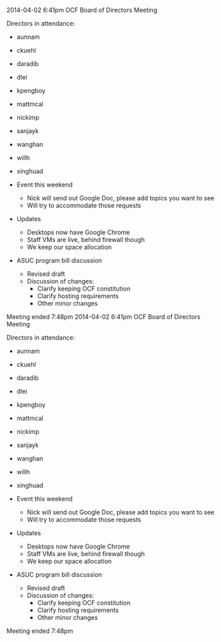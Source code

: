 2014-04-02 6:41pm
OCF Board of Directors Meeting

Directors in attendance:
  - aunnam
  - ckuehl
  - daradib
  - dlei
  - kpengboy
  - mattmcal
  - nickimp
  - sanjayk
  - wanghan
  - willh
  - xinghuad

- Event this weekend
  - Nick will send out Google Doc, please add topics you want to see
  - Will try to accommodate those requests
- Updates
  - Desktops now have Google Chrome
  - Staff VMs are live, behind firewall though
  - We keep our space allocation
- ASUC program bill discussion
  - Revised draft
  - Discussion of changes:
    - Clarify keeping OCF constitution
    - Clarify hosting requirements
    - Other minor changes

Meeting ended 7:48pm
2014-04-02 6:41pm
OCF Board of Directors Meeting

Directors in attendance:
  - aunnam
  - ckuehl
  - daradib
  - dlei
  - kpengboy
  - mattmcal
  - nickimp
  - sanjayk
  - wanghan
  - willh
  - xinghuad

- Event this weekend
  - Nick will send out Google Doc, please add topics you want to see
  - Will try to accommodate those requests
- Updates
  - Desktops now have Google Chrome
  - Staff VMs are live, behind firewall though
  - We keep our space allocation
- ASUC program bill discussion
  - Revised draft
  - Discussion of changes:
    - Clarify keeping OCF constitution
    - Clarify hosting requirements
    - Other minor changes

Meeting ended 7:48pm
